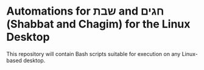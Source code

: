 # Automations for שבת and חגים (Shabbat and Chagim) for the Linux Desktop 

This repository will contain Bash scripts suitable for execution on any Linux-based desktop.
